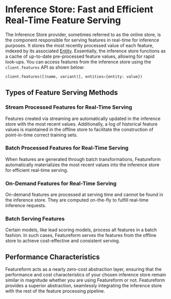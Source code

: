 # Inference Store: Fast and Efficient Real-Time Feature Serving

The Inference Store provider, sometimes referred to as the online store, is the component responsible for serving features in real-time for inference purposes. It stores the most recently processed value of each feature, indexed by its associated [Entity](../abstractions/entity). Essentially, the inference store functions as a cache of up-to-date pre-processed feature values, allowing for rapid look-ups. You can access features from the inference store using the `client.features` API as shown below:

```python
client.features([(name, variant)], entities={entity: value})
```

## Types of Feature Serving Methods

### Stream Processed Features for Real-Time Serving
Features created via streaming are automatically updated in the inference store with the most recent values. Additionally, a log of historical feature values is maintained in the offline store to facilitate the construction of point-in-time correct training sets.

### Batch Processed Features for Real-Time Serving
When features are generated through batch transformations, Featureform automatically materializes the most recent values into the inference store for efficient real-time serving.

### On-Demand Features for Real-Time Serving
On-demand features are processed at serving time and cannot be found in the inference store. They are computed on-the-fly to fulfill real-time inference requests.

### Batch Serving Features
Certain models, like lead scoring models, process all features in a batch fashion. In such cases, Featureform serves the features from the offline store to achieve cost-effective and consistent serving.

## Performance Characteristics

Featureform acts as a nearly zero-cost abstraction layer, ensuring that the performance and cost characteristics of your chosen inference store remain similar in magnitude whether you are using Featureform or not. Featureform provides a superior abstraction, seamlessly integrating the inference store with the rest of the feature processing pipeline.
